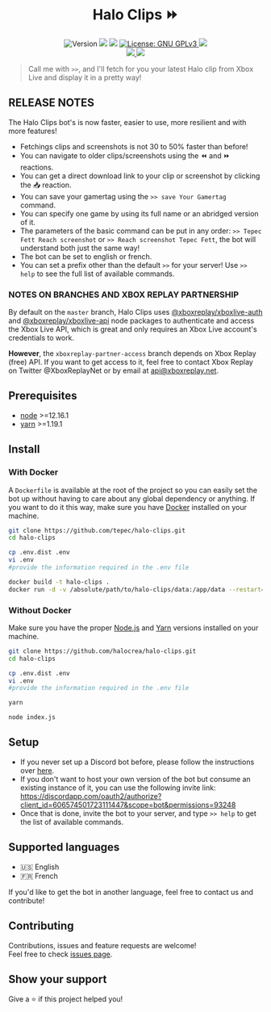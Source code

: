 <h1 align="center">Halo Clips ⏩</h1>
<p align="center">
  <img alt="Version" src="https://img.shields.io/badge/version2.0.0-blue.svg?cacheSeconds=2592000" />
  <img src="https://img.shields.io/badge/node-%3E%3D12.16.1-blue.svg" />
  <img src="https://img.shields.io/badge/yarn-%3E%3D1.19.1-blue.svg" />
  <a href="https://choosealicense.com/licenses/gpl-3.0/" target="_blank">
    <img alt="License: GNU GPLv3" src="https://img.shields.io/badge/License-GNU GPLv3-yellow.svg" />
  </a>
  <img src="https://img.shields.io/maintenance/yes/2020" />
  <br />
  <a href="https://discord.gg/74UAq84" target="_blank">
    <img src="https://img.shields.io/discord/443833089966342145?color=7289DA&label=Halo%20Cr%C3%A9ation&logo=Discord" />
  </a>
  <a href="https://twitter.com/HaloCreation" target="_blank">
    <img src="https://img.shields.io/twitter/follow/HaloCreation?color=%232da1f3&logo=Twitter&style=flat-square" />
  </a>
</p>

> Call me with `>>`, and I'll fetch for you your latest Halo clip from Xbox Live and display it in a pretty way!

## RELEASE NOTES
The Halo Clips bot's is now faster, easier to use, more resilient and with more features!
- Fetchings clips and screenshots is not 30 to 50% faster than before!
- You can navigate to older clips/screenshots using the ⏪ and ⏩ reactions.
- You can get a direct download link to your clip or screenshot by clicking the 📥 reaction.
- You can save your gamertag using the `>> save Your Gamertag` command. 
- You can specify one game by using its full name or an abridged version of it. 
- The parameters of the basic command can be put in any order: `>> Tepec Fett Reach screenshot` or `>> Reach screenshot Tepec Fett`, the bot will understand both just the same way!
- The bot can be set to english or french.  
- You can set a prefix other than the default `>>` for your server!
Use `>> help` to see the full list of available commands. 

### NOTES ON BRANCHES AND XBOX REPLAY PARTNERSHIP
By default on the `master` branch, Halo Clips uses [@xboxreplay/xboxlive-auth](https://github.com/XboxReplay/xboxlive-auth) and [@xboxreplay/xboxlive-api](https://github.com/XboxReplay/xboxlive-api) node packages to authenticate and access the Xbox Live API, which is great and only requires an Xbox Live account's credentials to work.

**However**, the `xboxreplay-partner-access` branch depends on Xbox Replay (free) API. If you want to get access to it, feel free to contact Xbox Replay on Twitter @XboxReplayNet or by email at api@xboxreplay.net.   

## Prerequisites

- [node](https://nodejs.org/en/) >=12.16.1
- [yarn](https://yarnpkg.com) >=1.19.1

## Install 
### With Docker 
A `Dockerfile` is available at the root of the project so you can easily set the bot up without having to care about any global dependency or anything. If you want to do it this way, make sure you have [Docker](https://www.docker.com) installed on your machine.

```bash session
git clone https://github.com/tepec/halo-clips.git
cd halo-clips

cp .env.dist .env
vi .env
#provide the information required in the .env file

docker build -t halo-clips .
docker run -d -v /absolute/path/to/halo-clips/data:/app/data --restart=always --name=halo-clips halo-clips
```

### Without Docker
Make sure you have the proper [Node.js](https://nodejs.org/en/) and [Yarn](https://yarnpkg.com) versions installed on your machine.
```bash session
git clone https://github.com/halocrea/halo-clips.git
cd halo-clips

cp .env.dist .env
vi .env
#provide the information required in the .env file

yarn

node index.js
```

## Setup 
* If you never set up a Discord bot before, please follow the instructions over [here](https://discordapp.com/developers/docs/intro).
* If you don't want to host your own version of the bot but consume an existing instance of it, you can use the following invite link: https://discordapp.com/oauth2/authorize?client_id=606574501723111447&scope=bot&permissions=93248
* Once that is done, invite the bot to your server, and type `>> help` to get the list of available commands.

## Supported languages 
* 🇺🇸 English
* 🇫🇷 French

If you'd like to get the bot in another language, feel free to contact us and contribute! 

## Contributing

Contributions, issues and feature requests are welcome!<br />Feel free to check [issues page](https://github.com/Halocrea/halo-clips.git). 

## Show your support

Give a ⭐️ if this project helped you!
